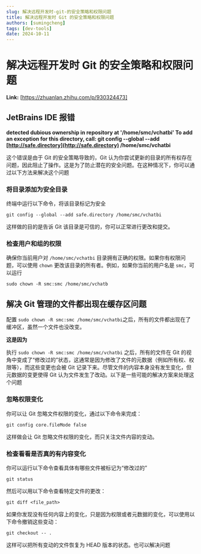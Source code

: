 ```yaml
---
slug: 解决远程开发时-git-的安全策略和权限问题
title: 解决远程开发时 Git 的安全策略和权限问题
authors: [sumingcheng]
tags: [dev-tools]
date: 2024-10-11
---
```


# 解决远程开发时 Git 的安全策略和权限问题



 **Link:** [https://zhuanlan.zhihu.com/p/930324473]

## JetBrains IDE 报错  

**detected dubious ownership in repository at '/home/smc/vchatbi' To add an exception for this directory, call: git config --global --add [http://safe.directory](http://safe.directory) /home/smc/vchatbi**

这个错误是由于 Git 的安全策略导致的，Git 认为你尝试更新的目录的所有权存在问题，因此阻止了操作。这是为了防止潜在的安全问题。在这种情况下，你可以通过以下方法来解决这个问题

### 将目录添加为安全目录  

终端中运行以下命令，将该目录标记为安全

```
git config --global --add safe.directory /home/smc/vchatbi
```

这样做的目的是告诉 Git 该目录是可信的，你可以正常进行更改和提交。

### 检查用户和组的权限  

确保你当前用户对 `/home/smc/vchatbi` 目录拥有正确的权限。如果你有权限问题，可以使用 `chown` 更改该目录的所有者。例如，如果你当前的用户名是 `smc`，可以运行

```
sudo chown -R smc:smc /home/smc/vchatb
```
## 解决 Git 管理的文件都出现在缓存区问题  

配置 `sudo chown -R smc:smc /home/smc/vchatbi`之后，所有的文件都出现在了缓冲区，虽然一个文件也没改变。

**这是因为**

执行 `sudo chown -R smc:smc /home/smc/vchatbi` 之后，所有的文件在 Git 的视角中变成了“修改过的”状态，这通常是因为修改了文件的元数据（例如所有权、权限等），而这些变更也会被 Git 记录下来。尽管文件的内容本身没有发生变化，但元数据的变更使得 Git 认为文件发生了改动。以下是一些可能的解决方案来处理这个问题

### 忽略权限变化  

你可以让 Git 忽略文件权限的变化，通过以下命令来完成：

```
git config core.fileMode false
```

这样做会让 Git 忽略文件权限的变化，而只关注文件内容的变动。

### 检查看看是否真的有内容变化  

你可以运行以下命令查看具体有哪些文件被标记为“修改过的”

```
git status
```

然后可以用以下命令查看特定文件的更改：

```
git diff <file_path>
```

如果你发现没有任何内容上的变化，只是因为权限或者元数据的变化，可以使用以下命令撤销这些变动：

```
git checkout -- .
```

这样可以把所有变动的文件恢复为 HEAD 版本的状态。也可以解决问题